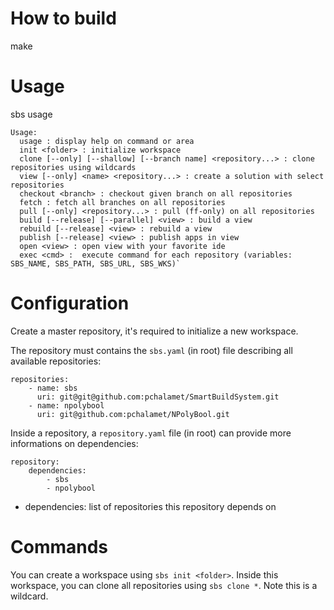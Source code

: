# How to build
make

# Usage
sbs usage
````
Usage:
  usage : display help on command or area
  init <folder> : initialize workspace
  clone [--only] [--shallow] [--branch name] <repository...> : clone repositories using wildcards
  view [--only] <name> <repository...> : create a solution with select repositories
  checkout <branch> : checkout given branch on all repositories
  fetch : fetch all branches on all repositories
  pull [--only] <repository...> : pull (ff-only) on all repositories
  build [--release] [--parallel] <view> : build a view
  rebuild [--release] <view> : rebuild a view
  publish [--release] <view> : publish apps in view
  open <view> : open view with your favorite ide
  exec <cmd> :  execute command for each repository (variables: SBS_NAME, SBS_PATH, SBS_URL, SBS_WKS)`
````

# Configuration
Create a master repository, it's required to initialize a new workspace.

The repository must contains the `sbs.yaml` (in root) file describing all available repositories:
````
repositories:
    - name: sbs                                                                                  
      uri: git@git@github.com:pchalamet/SmartBuildSystem.git                
    - name: npolybool                                                                                              
      uri: git@github.com:pchalamet/NPolyBool.git                                  
````

Inside a repository, a `repository.yaml` file (in root) can provide more informations on dependencies:
````
repository:
    dependencies:
        - sbs
        - npolybool
````

* dependencies: list of repositories this repository depends on

# Commands
You can create a workspace using `sbs init <folder>`.
Inside this workspace, you can clone all repositories using `sbs clone *`. Note this is a wildcard.
